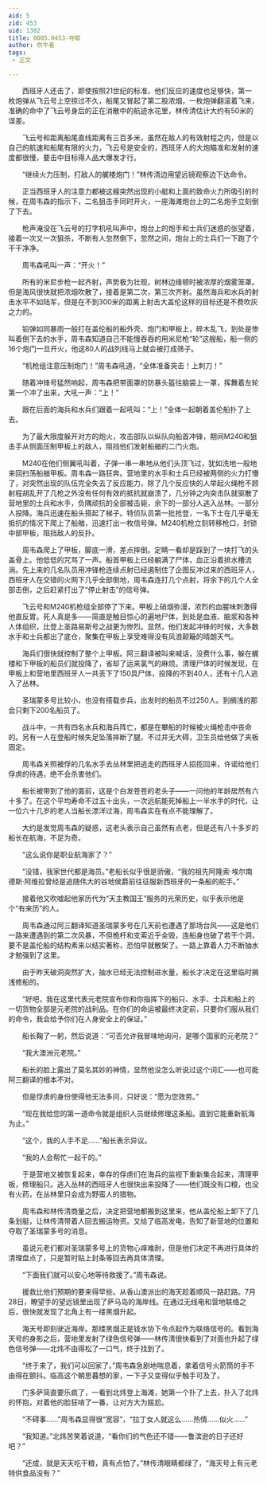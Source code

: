 ```yaml
---
aid: 5
zid: 453
uid: 1302
title: 0005.0453-夺取
author: 吹牛者
tags: 
 - 正文

---
```




　　西班牙人还击了，即使按照21世纪的标准，他们反应的速度也足够快，第一枚炮弹从飞云号上空掠过不久，船尾又冒起了第二股浓烟，一枚炮弹翻滚着飞来，准确的命中了飞云号身后的正在消散中的航迹水花里，林传清估计大约有50米的误差。

　　飞云号和距离船尾直线距离有三百多米，虽然在敌人的有效射程之内，但是以自己的航速和船尾有限的火力，飞云号是安全的，西班牙人的大炮瞄准和发射的速度都很慢，要击中目标得人品大爆发才行。

　　“继续火力压制，打敌人的艉楼炮门！”林传清边用望远镜观察边下达命令。

　　正当西班牙人的注意力都被这艘突然出现的小艇和上面的致命火力所吸引的时候，在周韦森的指示下，二名狙击手同时开火，一座海滩炮台上的二名炮手立刻倒了下去。

　　枪声淹没在飞云号的打字机吼叫声中，炮台上的炮手和士兵们迷惑的张望着，接着一次又一次狙杀，不断有人忽然倒下，忽然之间，炮台上的士兵们一下跑了个干干净净。

　　周韦森吼叫一声：“开火！”

　　所有的米尼步枪一起齐射，声势极为壮观，树林边缘顿时被浓厚的烟雾笼罩。但是海风很快就把浓烟吹散了，接着是第二次，第三次齐射。虽然海兵和水兵的射击水平不如陆军，但是在不到300米的距离上射击大盖伦这样的目标还是不费吹灰之力的。

　　铅弹如同暴雨一般打在盖伦船的船外壳、炮门和甲板上，碎木乱飞，到处是惨叫着倒下去的水手，周韦森知道自己不能慢吞吞的用米尼枪“轮”这艘船，船一侧的16个炮门一旦开火，他这80人的战列线马上就会被打成筛子。

　　“机枪组注意压制炮门！”周韦森吼道，“全体准备突击！上刺刀！”

　　随着冲锋号猛然响起，周韦森把带面罩的防暴头盔往脑袋上一罩，挥舞着左轮第一个冲了出来，大吼一声：“上！”

　　跟在后面的海兵和水兵们跟着一起吼叫：“上！”全体一起朝着盖伦船扑了上去。

　　为了最大限度躲开对方的炮火，攻击部队以纵队向船首冲锋，期间M240和狙击手从侧面压制甲板上的敌人，阻挡他们发射船艏的二门火炮。

　　M240在他们侧翼吼叫着，子弹一串一串地从他们头顶飞过，犹如洗地一般地来回扫荡船艏甲板。周韦森一路狂奔。营地里的水手和士兵已经被两侧的火力打懵了，对突然出现的队伍完全失去了反应能力，除了几个反应快的人举起火绳枪不顾射程胡乱开了几枪之外没有任何有效的抵抗就崩溃了，几分钟之内突击队就驱散了营地里的士兵和水手，负隅顽抗的全部被击毙，余下的一部分人逃入丛林。一部分人投降。海兵迅速在船头搭起了梯子。特侦队员第一批抢登，一名下士在几乎毫无抵抗的情况下爬上了船艏，迅速打出一枚信号弹。M240机枪立刻转移枪口，封锁中部甲板，阻挡敌人的反扑。

　　周韦森爬上了甲板，脚底一滑，差点摔倒。定睛一看却是踩到了一块打飞的头盖骨上。他低低的咒骂了一声。船首甲板上已经躺满了尸体，血正沿着排水槽流淌。先上来的几名队员用冲锋枪连续点射已经遏制住了企图反冲过来的西班牙人，西班牙人在交错的火网下几乎全部倒地，周韦森连打几个点射，将余下的几个人全部击倒，之后赶紧打出了“停止射击”的信号弹。

　　飞云号和M240机枪组全部停了下来。甲板上硝烟弥漫，浓烈的血腥味刺激得他直反胃。死人真是多——简直是触目惊心的遍地尸体，到处是血液、脑浆和各种人体组织，比登上圣路易斯号之战更为惨烈。显然，他们发起冲锋的时候，大多数水手和士兵都出了底仓，聚集在甲板上享受难得没有风浪颠簸的晴朗天气。

　　海兵们很快就控制了整个上甲板。阿三翻译被叫来喊话，没费什么事，躲在艉楼和下甲板的船员们就投降了，省却了运来氯气的麻烦。清理尸体的时候发现，在甲板上和营地里西班牙人一共丢下了150具尸体，投降的不到40人，还有十几人逃入了丛林。

　　圣瑞蒙多号比较小，也没有搭载步兵，出发时的船员不过250人。到搁浅的那会只剩下200名船员了。

　　战斗中，一共有四名水兵和海兵阵亡，都是在攀船的时候被火绳枪击中丧命的。另有一人在登船时候失足坠落摔断了腿，不过并无大碍，卫生员给他做了夹板固定。

　　周韦森关照被俘的几名水手去丛林里把逃走的西班牙人招揽回来，许诺给他们俘虏的待遇，绝不会杀害他们。

　　船长被带到了他的面前，这是个白发苍苍的老头子——一问他的年龄居然有六十多了。在这个平均寿命不过五十出头，一次远航能死掉船上一半水手的时代，让一位六十几岁的老人当船长漂洋过海，周韦森实在有点不能理解了。

　　大约是发觉周韦森的疑惑，这老头表示自己虽然有点老，但是还有八十多岁的船长在航海，不足为奇。

　　“这么说你是职业航海家了？”

　　“没错，我家世代都是海员。”老船长似乎很是骄傲，“我的祖先阿隆索·埃尔南德斯·阿维拉曾经是追随伟大的谷地侯爵前往征服新西班牙的一条船的舵手。”

　　接着他又吹嘘起他家历代为“天主教国王”服务的光荣历史，似乎表示他是个“有来历”的人。

　　周韦森通过阿三翻译知道圣瑞蒙多号在几天前也遭遇了那场台风——这是他们一路来遭遇到的第二次风暴，不但桅杆和支索近乎全毁，连船身也破了若干个洞，要不是盖伦船的结构素来以结实著称，恐怕早就散架了。一路上靠着人力不断抽水才勉强到了这里。

　　由于昨天破洞突然扩大，抽水已经无法控制进水量，船长才决定在这里临时搁浅修船的。

　　“好吧，我在这里代表元老院宣布你和你指挥下的船只、水手、士兵和船上的一切货物全部是元老院的战利品。在你们的命运被最终决定前，只要你们服从我们的命令，我会给予你们在人身安全上的保证。”

　　船长鞠了一躬，然后说道：“可否允许我冒味地询问，是哪个国家的元老院？”

　　“我大澳洲元老院。”

　　船长的脸上露出了莫名其妙的神情，显然他没怎么听说过这个词汇——也可能阿三翻译的根本不对。

　　但是俘虏的身份使得他无法多问，只好说：“愿为您效劳。”

　　“现在我给您的第一道命令就是组织人员继续修理这条船。直到它能重新航海为止。”

　　“这个，我的人手不足……”船长表示异议。

　　“我的人会帮忙一起干的。”

　　于是营地又被恢复起来，幸存的俘虏们在海兵的监视下重新集合起来，清理甲板，修理船只。逃入丛林的西班牙人也很快出来投降了——他们既没有口粮，也没有火药，在丛林里只会成为野蛮人的猎物。

　　周韦森和林传清商量之后，决定把营地都搬到这里来，他从盖伦船上卸下了几条划艇，让林传清带着人回去搬运物资。又给了临高发电，告知了新营地的位置和夺取了圣瑞蒙多号的消息。

　　虽说元老们都对圣瑞蒙多号上的货物心痒难耐，但是他们决定不再进行具体的清理盘点了，只是暂时贴上封条等回去再具体清理。

　　“下面我们就可以安心地等待救援了。”周韦森说。

　　援救比他们预期的要来得早些。从香山澳派出的海天趁着顺风一路赶路。7月28日，瞭望手的望远镜里出现了萨马岛的海岸线。在通过无线电和营地联络之后，很快就发现了北角上有一缕黑烟升起。

　　海天号即刻驶近海岸。那缕黑烟正是钱水协下令点起作为联络信号的。看到海天号的身影之后，营地里发射了绿色信号弹——林传清很快看到了对面也升起了绿色信号弹——北炜不由得松了一口气，终于找到了。

　　“终于来了，我们可以回家了。”周韦森急剧地喘息着，拿着信号火箭筒的手不由得在颤抖。临高这个朝思暮想的家，一下子又变得似乎触手可及了。

　　门多萨简直要乐疯了，一看到北炜登上海滩，她第一个扑了上去，扑入了北炜的怀抱，对着他的脸狂啃了一番，让对方大为尴尬。

　　“不碍事……”周韦森显得很“宽容”，“拉丁女人就这么……热情……似火……”

　　“我知道。”北炜苦笑着说道，“看你们的气色还不错——鲁滨逊的日子还好吧？”

　　“还成，就是天天吃干粮，真有点怕了。”林传清眼睛都绿了，“海天号上有元老特供食品没有？”


